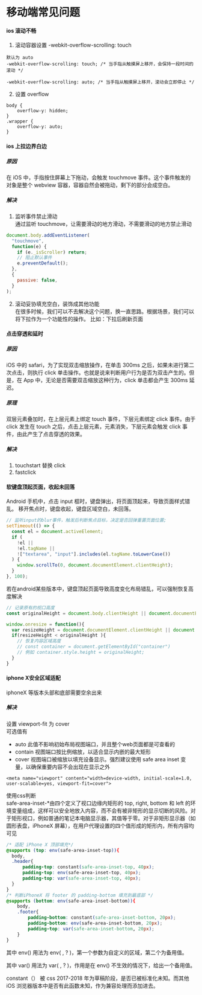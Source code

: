 # 移动端常见问题

#### ios 滚动不畅

1. 滚动容器设置 -webkit-overflow-scrolling: touch

```
默认为 auto
-webkit-overflow-scrolling: touch; /* 当手指从触摸屏上移开，会保持一段时间的滚动 */

-webkit-overflow-scrolling: auto; /* 当手指从触摸屏上移开，滚动会立即停止 */
```

2. 设置 overflow

```
body {
    overflow-y: hidden;
}
.wrapper {
    overflow-y: auto;
}
```

#### ios 上拉边界白边

##### 原因

在 iOS 中，手指按住屏幕上下拖动，会触发 touchmove 事件。这个事件触发的对象是整个 webview 容器，容器自然会被拖动，剩下的部分会成空白。

##### 解决

1. 监听事件禁止滑动  
   通过监听 touchmove，让需要滑动的地方滑动，不需要滑动的地方禁止滑动

```js
document.body.addEventListener(
  "touchmove",
  function(e) {
    if (e._isScroller) return;
    // 阻止默认事件
    e.preventDefault();
  },
  {
    passive: false,
  }
);
```

2. 滚动妥协填充空白，装饰成其他功能  
   在很多时候，我们可以不去解决这个问题，换一直思路。根据场景，我们可以将下拉作为一个功能性的操作。
   比如：下拉后刷新页面

#### 点击穿透和延时

##### 原因

iOS 中的 safari，为了实现双击缩放操作，在单击 300ms 之后，如果未进行第二次点击，则执行 click 单击操作。也就是说来判断用户行为是否为双击产生的。但是，在 App 中，无论是否需要双击缩放这种行为，click 单击都会产生 300ms 延迟。

##### 原理

双层元素叠加时，在上层元素上绑定 touch 事件，下层元素绑定 click 事件。由于 click 发生在 touch 之后，点击上层元素，元素消失，下层元素会触发 click 事件，由此产生了点击穿透的效果。

##### 解决

1.  touchstart 替换 click
2.  fastclick

#### 软键盘顶起页面，收起未回落

Android 手机中，点击 input 框时，键盘弹出，将页面顶起来，导致页面样式错乱。
移开焦点时，键盘收起，键盘区域空白，未回落。

```js
// 监听input的blur事件，触发后判断焦点目标，决定是否回弹重置页面位置;
setTimeout(() => {
  const el = document.activeElement;
  if (
    !el ||
    !el.tagName ||
    !["textarea", "input"].includes(el.tagName.toLowerCase())
  ) {
    window.scrollTo(0, document.documentElement.clientHeight);
  }
}, 100);
```

若在android某些版本中，键盘顶起页面导致高度变化布局错乱，可以强制恢复高度解决
```js
// 记录原有的视口高度
const originalHeight = document.body.clientHeight || document.documentElement.clientHeight;

window.onresize = function(){
  var resizeHeight = document.documentElement.clientHeight || document.body.clientHeight;
  if(resizeHeight < originalHeight ){
    // 恢复内容区域高度
    // const container = document.getElementById("container")
    // 例如 container.style.height = originalHeight;
  }
}
```
#### iphone X安全区域适配
iphoneX 等版本头部和底部需要空余出来
##### 解决
设置 viewport-fit 为 cover   
可选值有
- auto 此值不影响初始布局视图端口，并且整个web页面都是可查看的
- contain 视图端口按比例缩放，以适合显示内嵌的最大矩形
- cover 视图端口被缩放以填充设备显示。强烈建议使用 safe area inset 变量，以确保重要内容不会出现在显示之外

```
<meta name="viewport" content="width=device-width, initial-scale=1.0, user-scalable=yes, viewport-fit=cover">
```

使用css判断   
safe-area-inset-*由四个定义了视口边缘内矩形的 top, right, bottom 和 left 的环境变量组成，这样可以安全地放入内容，而不会有被非矩形的显示切断的风险。对于矩形视口，例如普通的笔记本电脑显示器，其值等于零。对于非矩形显示器（如圆形表盘，iPhoneX 屏幕），在用户代理设置的四个值形成的矩形内，所有内容均可见
```css
/* 适配 iPhone X 顶部填充*/
@supports (top: env(safe-area-inset-top)){
  body,
  .header{
      padding-top: constant(safe-area-inset-top, 40px);
      padding-top: env(safe-area-inset-top, 40px);
      padding-top: var(safe-area-inset-top, 40px);
  }
}
/* 判断iPhoneX 将 footer 的 padding-bottom 填充到最底部 */
@supports (bottom: env(safe-area-inset-bottom)){
    body,
    .footer{
        padding-bottom: constant(safe-area-inset-bottom, 20px);
        padding-bottom: env(safe-area-inset-bottom, 20px);
        padding-top: var(safe-area-inset-bottom, 20px);
    }
}
```  
其中 env() 用法为 env( <custom-ident> , <declaration-value>? )，第一个参数为自定义的区域，第二个为备用值。

其中 var() 用法为 var( <custom-property-name> , <declaration-value>? )，作用是在 env() 不生效的情况下，给出一个备用值。

constant（） 被 css 2017-2018 年为草稿阶段，是否已被标准化未知。而其他iOS 浏览器版本中是否有此函数未知，作为兼容处理而添加进去。


